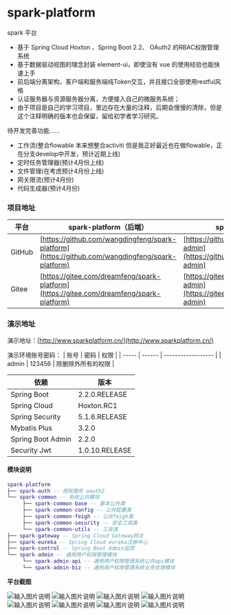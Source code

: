 # spark-platform
spark 平台

- 基于 Spring Cloud Hoxton 、Spring Boot 2.2、 OAuth2 的RBAC权限管理系统  
- 基于数据驱动视图的理念封装 element-ui，即使没有 vue 的使用经验也能快速上手  
- 前后端分离架构，客户端和服务端纯Token交互，并且接口全部使用restful风格
- 认证服务器与资源服务器分离，方便接入自己的微服务系统；
- 由于项目是自己的学习项目，里边存在大量的注释，后期会慢慢的清除，但是这个注释明确的版本也会保留，留给初学者学习研究。

待开发完善功能......
- 工作流(整合flowable 本来想整合activiti 但是我正好最近也在做flowable，正在分支develop中开发，预计近期上线)
- 定时任务管理器(预计4月份上线)
- 文件管理(在考虑预计4月份上线)
- 网关限流(预计4月份)
- 代码生成器(预计4月份)

### 项目地址
 平台  | spark-platform（后端）|spark-admin（前端）
---|---|---
GitHub | [https://github.com/wangdingfeng/spark-platform](https://github.com/wangdingfeng/spark-platform)|[https://github.com/wangdingfeng/spark-admin](https://github.com/wangdingfeng/spark-admin)
Gitee  | [https://gitee.com/dreamfeng/spark-platform](https://gitee.com/dreamfeng/spark-platform)|[https://gitee.com/dreamfeng/spark-admin](https://gitee.com/dreamfeng/spark-admin)

### 演示地址

演示地址：[http://www.sparkplatform.cn/](http://www.sparkplatform.cn/)

演示环境账号密码：
| 账号  | 密码   | 权限               |
| ----- | ------ | ------------------ |
| admin | 123456 | 除删除外所有的权限 |


依赖 | 版本
---|---
Spring Boot |  2.2.0.RELEASE 
Spring Cloud | Hoxton.RC1   
Spring Security | 5.1.6.RELEASE
Mybatis Plus | 3.2.0
Spring Boot Admin | 2.2.0
Security Jwt | 1.0.10.RELEASE

#### 模块说明
```lua
spark-platform 
├── spark-auth -- 授权服务 oauth2
└── spark-common -- 系统公共模块 
     ├── spark-common-base -- 基本公共类
     ├── spark-common-config -- 公共配置类
     ├── spark-common-feigh -- 公共feigh类
     ├── spark-common-security -- 安全工具类
     └── spark-common-utils -- 工具类
├── spark-gateway -- Spring Cloud Gateway网关
├── spark-eureka -- Spring Cloud eureka注册中心
├── spark-control -- Spring Boot Admin监控
└── spark-admin -- 通用用户权限管理模块
     └── spark-admin-api -- 通用用户权限管理系统公共api模块
     └── spark-admin-biz -- 通用用户权限管理系统业务处理模块
```
 **平台截图**
 
![输入图片说明](https://images.gitee.com/uploads/images/2020/0405/151326_252c25ec_1890906.png "屏幕截图.png")
![输入图片说明](https://images.gitee.com/uploads/images/2020/0405/151355_0143597f_1890906.png "屏幕截图.png")
![输入图片说明](https://images.gitee.com/uploads/images/2020/0405/151425_4b29ee4d_1890906.png "屏幕截图.png")
![输入图片说明](https://images.gitee.com/uploads/images/2020/0405/151714_931ceceb_1890906.png "屏幕截图.png")
![输入图片说明](https://images.gitee.com/uploads/images/2020/0405/151605_9ea88479_1890906.png "屏幕截图.png")
![输入图片说明](https://images.gitee.com/uploads/images/2020/0405/151638_e3a879e1_1890906.png "屏幕截图.png")
![输入图片说明](https://images.gitee.com/uploads/images/2020/0405/151843_3da31289_1890906.png "屏幕截图.png")
![输入图片说明](https://images.gitee.com/uploads/images/2020/0405/151906_98d9aabc_1890906.png "屏幕截图.png")